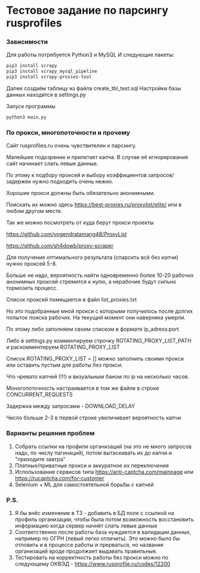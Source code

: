 # Тестовое задание по парсингу rusprofiles

### Зависимости

Для работы потребуется Python3 и MySQL
И следующие пакеты:

```sh
pip3 install scrapy
pip3 install scrapy_mysql_pipeline
pip3 install scrapy-proxies-tool
```

Далее создаём таблицу из файла create_tbl_test.sql
Настройки базы данных находятся в settings.py

Запуск программы
```sh
python3 main.py
```


### По прокси, многопоточности и прочему

Сайт rusprofiles.ru очень чувствителен к парсингу.

Малейшее подозрение и прилетает капча. В случае её игнорирования сайт начинает слать левые данные.

По этому к подбору проксей и выбору коэффициентов запросов/задержек нужно подходить очень нежно.

Хорошие прокси должны быть обязательно анонимными.

Поискать их можно здесь https://best-proxies.ru/proxylist/elite/ или в любом другом месте.

Так же можно посмотреть от куда берут прокси проекты

https://github.com/yogendratamang48/ProxyList

https://github.com/sh4dowb/proxy-scraper

Для получения оптимального результата (спарсить всё без капчи) нужно проксей 5-8.

Больше не надо, вероятность найти одновременно более 10-20 рабочих анонимных проксей стремится к нулю, а нерабочие будут сильно тормозить процесс.

Список проксей помещается в файл list_proxies.txt

Но это подобранные мной прокси с которыми получилось после долгих попыток поиска рабочих. На текущий момент они наверняка умерли.

По этому либо заполняем своим списком в формате ip_adress:port

Либо в settings.py комментируем строчку ROTATING_PROXY_LIST_PATH и раскомментируем ROTATING_PROXY_LIST

Список ROTATING_PROXY_LIST = [] можно заполнить своими прокси или оставить пустым для работы без прокси.

Что чревато капчей (!!!) и визуальным баном по ip на несколько часов.

Моногопоточность настраивается в том же файле в строке CONCURRENT_REQUESTS

Задержка между запросами - DOWNLOAD_DELAY

Число больше 2-3 в первой строке увеличивает вероятность капчи


### Варианты решения проблем

1. Собрать ссылки на профили организаций (на это не много запросов надо, по числу пагинаций), потом вытаскивать их до капчи и "приходите завтра"
2. Платные/приватные прокси и аккуратное их переключение
2. Использование сервисов типа https://anti-captcha.com/mainpage или https://rucaptcha.com/for-customer
3. Selenium + ML для самостоятельной борьбы с капчей


### P.S.

1. Я бы внёс изменение в ТЗ - добавить в БД поле с ссылкой на профиль организации, чтобы была потом возможность восстановить информацию когда сервер начнёт слать левые данные
2. Соответственно после работы база нуждается в валидации данных, например по ОГРН (левый легко отличить). Это можно было бы отловить и в процессе работы и прерваться, но названия организаций вроде продолжает выдавать правильные.
3. Тестировать на корректность работы без прокси можно по следующему ОКВЭД - https://www.rusprofile.ru/codes/12200
